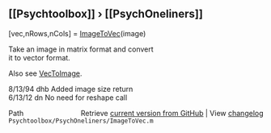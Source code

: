 ## [[Psychtoolbox]] &#8250; [[PsychOneliners]]

[vec,nRows,nCols] = [ImageToVec](ImageToVec)(image)  
  
Take an image in matrix format and convert  
it to vector format.  
  
Also see [VecToImage](VecToImage).  
  
8/13/94     dhb     Added image size return  
6/13/12      dn     No need for reshape call  




<div class="code_header" style="text-align:right;">
  <span style="float:left;">Path&nbsp;&nbsp;</span> <span class="counter">Retrieve <a href=
  "https://raw.github.com/Psychtoolbox-3/Psychtoolbox-3/beta/Psychtoolbox/PsychOneliners/ImageToVec.m">current version from GitHub</a> | View <a href=
  "https://github.com/Psychtoolbox-3/Psychtoolbox-3/commits/beta/Psychtoolbox/PsychOneliners/ImageToVec.m">changelog</a></span>
</div>
<div class="code">
  <code>Psychtoolbox/PsychOneliners/ImageToVec.m</code>
</div>

